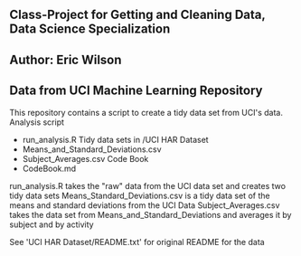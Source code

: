 ## Class-Project for Getting and Cleaning Data, Data Science Specialization
## Author: Eric Wilson
## Data from UCI Machine Learning Repository

This repository contains a script to create a tidy data set from UCI's data.
Analysis script
 - run_analysis.R
Tidy data sets in /UCI HAR Dataset
- Means_and_Standard_Deviations.csv
- Subject_Averages.csv
Code Book
- CodeBook.md

run_analysis.R takes the "raw" data from the UCI data set and creates two tidy data sets
Means_Standard_Deviations.csv is a tidy data set of the means and standard deviations from the UCI Data
Subject_Averages.csv takes the data set from Means_and_Standard_Deviations and averages it by subject and by activity

See 'UCI HAR Dataset/README.txt' for original README for the data
